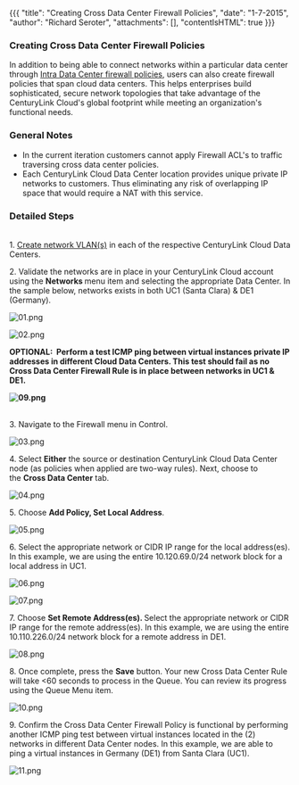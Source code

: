 {{{
  "title": "Creating Cross Data Center Firewall Policies",
  "date": "1-7-2015",
  "author": "Richard Seroter",
  "attachments": [],
  "contentIsHTML": true
}}}

<h3>Creating Cross Data Center Firewall Policies</h3>
<p>In addition to being able to connect networks within a particular data center through&nbsp;<a href="connecting-data-center-networks-through-firewall-policies.md">Intra Data Center firewall policies</a>,
  users can also create firewall policies that span cloud data centers. This helps enterprises build sophisticated, secure network topologies that take advantage of the CenturyLink Cloud's global footprint while meeting an organization's functional needs.</p>
<h3>General Notes</h3>
<ul>
  <li>In the current iteration customers cannot apply Firewall ACL's to traffic traversing cross data center policies.</li>
  <li>Each CenturyLink Cloud Data Center location provides unique private IP networks to customers. Thus eliminating any risk of overlapping IP space that would require a NAT with this service.</li>
</ul>
<h3><strong>Detailed Steps</strong></h3>
<p><strong><br /></strong>1. <a href="https://t3n.zendesk.com/entries/21806469-Creating-and-Deleting-VLANs">Create network VLAN(s)</a>&nbsp;in each of the respective CenturyLink Cloud Data Centers.</p>
<p>2. Validate the networks are in place in your CenturyLink Cloud account using the&nbsp;<strong>Networks&nbsp;</strong>menu item and selecting the appropriate Data Center. In the sample below, networks exists in both UC1 (Santa Clara) &amp;
  DE1 (Germany). </p>
<p><img src="https://t3n.zendesk.com/attachments/token/GyMTPFj5yNAuMs8gwXVUKExEZ/?name=01.png" alt="01.png" />
</p>
<p><img src="https://t3n.zendesk.com/attachments/token/SMHQWeIGnCKI1DxPqO05vmMM1/?name=02.png" alt="02.png" />
</p>
<p><strong>OPTIONAL: &nbsp;Perform a test ICMP ping between virtual instances private IP addresses in different Cloud Data Centers. This test should fail as no Cross Data Center Firewall Rule is in place between networks in UC1 &amp; DE1.</strong>
</p>
<p><strong><img src="https://t3n.zendesk.com/attachments/token/7xDTkGLoXpfTOtPRF5DLFhOye/?name=09.png" alt="09.png" /></strong>
</p>
<p><strong><br /></strong>3. Navigate to the Firewall menu in Control.</p>
<p><img src="https://t3n.zendesk.com/attachments/token/iGqdw8VdfVC7RCxCygglmXyi5/?name=03.png" alt="03.png" />
</p>
<p>4. Select&nbsp;<strong>Either</strong>&nbsp;the source or destination CenturyLink Cloud Data Center node (as policies when applied are two-way rules). Next, choose to the&nbsp;<strong>Cross Data Center</strong>&nbsp;tab.</p>
<p><img src="https://t3n.zendesk.com/attachments/token/tGm0I9fmyLqfoSryqlOZ3ec6J/?name=04.png" alt="04.png" />
</p>
<p>5. Choose&nbsp;<strong>Add Policy, Set Local Address</strong>.</p>
<p><img src="https://t3n.zendesk.com/attachments/token/ZosfcyVHiBisY80dKQvzcvX6F/?name=05.png" alt="05.png" />
</p>
<p>6. Select the appropriate network or CIDR IP range for the local address(es). In this example, we are using the entire 10.120.69.0/24 network block for a local address in UC1.</p>
<p><img src="https://t3n.zendesk.com/attachments/token/gwgsREn2menIBpXzip0eEN150/?name=06.png" alt="06.png" />
</p>
<p><img src="https://t3n.zendesk.com/attachments/token/anfgznJYPCTz1bawmJIkwebMJ/?name=07.png" alt="07.png" />
</p>
<p>7. Choose&nbsp;<strong>Set Remote Address(es). </strong>Select the appropriate network or CIDR IP range for the remote address(es). In this example, we are using the entire 10.110.226.0/24 network block for a remote address in DE1.</p>
<p><img src="https://t3n.zendesk.com/attachments/token/OegJVdmynpVnbllAXveAinPOq/?name=08.png" alt="08.png" />
</p>
<p>8. Once complete, press the&nbsp;<strong>Save</strong>&nbsp;button. Your new Cross Data Center Rule will take &lt;60 seconds to process in the Queue. You can review its progress using the Queue Menu item. </p>
<p><img src="https://t3n.zendesk.com/attachments/token/haES1hGoEFg4Zt8RznoVleB5x/?name=10.png" alt="10.png" />
</p>
<p>9. Confirm the Cross Data Center Firewall Policy is functional by performing another ICMP ping test between virtual instances located in the (2) networks in different Data Center nodes. In this example, we are able to ping a virtual instances
  in Germany (DE1) from Santa Clara (UC1). </p>
<p><img src="https://t3n.zendesk.com/attachments/token/AzjfOwBAWjigeEC82VMxAAPpU/?name=11.png" alt="11.png" />
</p>
